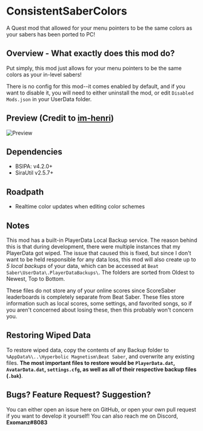 # ConsistentSaberColors
A Quest mod that allowed for your menu pointers to be the same colors as your sabers has been ported to PC!

## Overview - What exactly does this mod do?
Put simply, this mod just allows for your menu pointers to be the same colors as your in-level sabers!

There is no config for this mod--it comes enabled by default, and if you want to disable it, you will need to either uninstall the mod, or edit `Disabled Mods.json` in your UserData folder.

## Preview (Credit to [im-henri](https://github.com/im-henri/))
![Preview](https://github.com/im-henri/QonsistentSaberColors/blob/master/Animation.gif)

## Dependencies
- BSIPA: v4.2.0+
- SiraUtil v2.5.7+

## Roadpath
- Realtime color updates when editing color schemes

## Notes
This mod has a built-in PlayerData Local Backup service. The reason behind this is that during development, there were multiple instances that my PlayerData got wiped. The issue that caused this is fixed, but since I don't want to be held responsible for any data loss, this mod will also create up to *5 local backups* of your data, which can be accessed at `Beat Saber\UserData\.PlayerDataBackups\`. The folders are sorted from Oldest to Newest, Top to Bottom. 

These files do not store any of your online scores since ScoreSaber leaderboards is completely separate from Beat Saber. These files store information such as local scores, some settings, and favorited songs, so if you aren't concerned about losing these, then this probably won't concern you.

## Restoring Wiped Data
To restore wiped data, copy the contents of any Backup folder to `%AppData%\..\Hyperbolic Magnetism\Beat Saber`, and overwrite any existing files. **The most important files to restore would be `PlayerData.dat`, `AvatarData.dat`, `settings.cfg`, as well as all of their respective backup files (`.bak`)**. 

## Bugs? Feature Request? Suggestion?
You can either open an issue here on GitHub, or open your own pull request if you want to develop it yourself! You can also reach me on Discord, **Exomanz#8083**
